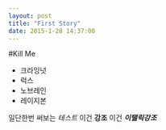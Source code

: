 ```yaml
---
layout: post
title: "First Story"
date: 2015-1-28 14:37:00
---
```


#Kill Me
* 크라잉넛
* 럭스
* 노브레인
* 레이지본

일단한번 써보는 _테스트_ 이건 **강조** 이건 **_이탤릭강조_**
